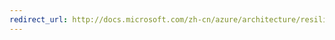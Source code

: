 ```yaml
---
redirect_url: http://docs.microsoft.com/zh-cn/azure/architecture/resiliency/high-availability-azure-applications
---
```

